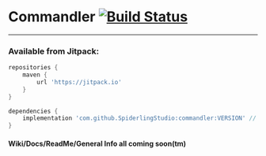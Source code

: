 # Commandler [![Build Status](https://travis-ci.com/AlaeaCrablet/Commandler.svg?branch=master)](https://travis-ci.com/AlaeaCrablet/Commandler)
---
### Available from Jitpack:
```gradle
repositories {
    maven {
        url 'https://jitpack.io'
    }
}

dependencies {
    implementation 'com.github.SpiderlingStudio:commandler:VERSION' // Currently v1.2.2
}
```

#### Wiki/Docs/ReadMe/General Info all coming soon(tm)

